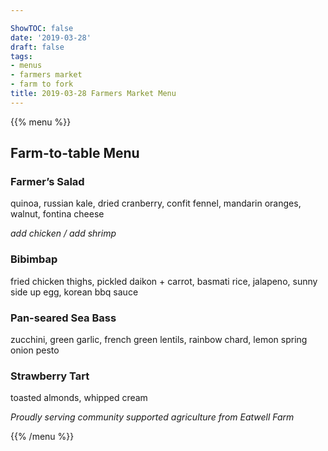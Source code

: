 ```yaml
---

ShowTOC: false
date: '2019-03-28'
draft: false
tags:
- menus
- farmers market
- farm to fork
title: 2019-03-28 Farmers Market Menu
---
```


{{% menu %}}

## Farm\-to\-table Menu

### Farmer’s Salad

quinoa, russian kale, dried cranberry, confit fennel,
mandarin oranges, walnut, fontina cheese

*add chicken / add shrimp*

### Bibimbap

fried chicken thighs, pickled daikon \+ carrot, basmati rice,
jalapeno, sunny side up egg, korean bbq sauce

### Pan\-seared Sea Bass

zucchini, green garlic, french green lentils,
rainbow chard, lemon spring onion pesto

### Strawberry Tart

toasted almonds, whipped cream


*Proudly serving community supported agriculture from Eatwell Farm*

{{% /menu %}}
